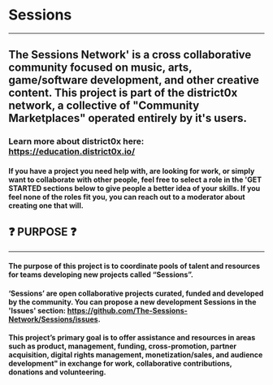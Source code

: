 # Sessions
---
## The Sessions Network' is a cross collaborative community focused on music, arts, game/software development, and other creative content. This project is part of the district0x network, a collective of "Community Marketplaces" operated entirely by it's users.

### Learn more about district0x here: https://education.district0x.io/

#### If you have a project you need help with, are looking for work, or simply want to collaborate with other people, feel free to select a role in the 'GET STARTED sections below to give people a better idea of your skills. If you feel none of the roles fit you, you can reach out to a moderator about creating one that will. 

## :question: PURPOSE :question: 
---

#### The purpose of this project is to coordinate pools of talent and resources for teams developing new projects called “Sessions”. 

#### ‘Sessions’ are open collaborative projects curated, funded and developed by the community. You can propose a new development Sessions in the 'Issues' section: https://github.com/The-Sessions-Network/Sessions/issues. 

#### This project’s primary goal is to offer assistance and resources in areas such as product, management, funding, cross-promotion, partner acquisition, digital rights management, monetization/sales, and audience development" in exchange for work, collaborative contributions, donations and volunteering. 
